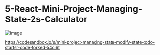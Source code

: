 # 5-React-Mini-Project-Managing-State-2s-Calculator

![image](https://github.com/rahimunshaik/5-React-Mini-Project-Managing-State-2s-Calculator/assets/88622657/eb56f1ad-f32c-4c6f-b64d-ea7169fad945)


https://codesandbox.io/s/mini-project-managing-state-modify-state-todo-starter-code-forked-54ci6t
